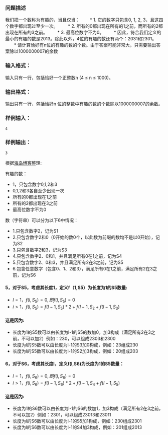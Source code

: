 ### 问题描述
我们把一个数称为有趣的，当且仅当：
　　* 1. 它的数字只包含0, 1, 2, 3，且这四个数字都出现过至少一次。
　　* 2. 所有的0都出现在所有的1之前，而所有的2都出现在所有的3之前。
　　* 3. 最高位数字不为0。
　　* 因此，符合我们定义的最小的有趣的数是2013。除此以外，4位的有趣的数还有两个：2031和2301。
　　* 请计算恰好有n位的有趣的数的个数。由于答案可能非常大，只需要输出答案除以1000000007的余数
### 输入格式：
  输入只有一行，包括恰好一个正整数n (4 ≤ n ≤ 1000)。
### 输出格式：
  输出只有一行，包括恰好n 位的整数中有趣的数的个数除以1000000007的余数。
### 样例输入：
```
4
```
### 样例输出：
```
3
```

根据[海岛博客](https://blog.csdn.net/tigerisland45/article/details/55270910)整理:<br>

有趣的数：
* 1，只包含数字0,1,2和3
* 0,1,2和3各自至少出现一次
* 所有的0都出现在1之前
* 所有的2都出现在3之前
* 最高位数字不为0

数（字符串）可以分为以下6中情况：

* 1.只包含数字2，记为S1
* 2.只包含数字2和0（0开始的数0个，以此数为前缀的数均不是以0开始），记为S2
* 3.只包含数字2和3，记为S3
* 4.只包含数字2、0和1，并且满足所有0在1之前，记为S4
* 5.只包含数字2、0和3，并且满足所有2在3之前，记为S5
* 6.包含任意数字（包含0、1、2和3），满足所有0在1之前，满足所有2在3之前，记为S6

#### 5，对于S5，考虑其长度1，定义f（1,S5）为长度为1的S5数量:
* $l=1，f(l,S_{5})=0,即f(l,S_{5})=0$<br>
* $i>1，f(l,S_{5})=f(l-1,S_{5})*2+f(l-1,S_{2}+f(l-1,S_{3})$<br>

#### 这是因为:<br>
* 长度为1的S5数可以由长度为l-1的S5的数加0，加3构成（满足所有2在3之前，不可以加2）例如：230，可以组成2303和2300<br>
* 长度为l的S5数可以由长度为l-1的S3加0构成，例如：23组成230<br>
* 长度为l的S5数可以由长度为l-1的S2加3构成，例如：20组成203<br>

#### 6，对于S6，考虑其长度l，定义f(l,S6)为长度为1的S5数量：
* $l=1，f(l,S_{6})=0,即f(l,S_{6})=0$<br>
* $i>1，f(l,S_{6})=f(l-1,S_{6})*2+f(l-1,S_{4}+f(l-1,S_{5})$<br>

#### 这是因为:<br>
* 长度为1的S6数可以由长度为l-1的S6的数加1，加3构成（满足所有2在3之前，不可以加2）例如：2301，可以组成23013和23011<br>
* 长度为l的S6数可以由长度为l-1的S5加1构成，例如：230组成2301<br>
* 长度为l的S6数可以由长度为l-1的S4加3构成，例如：201组成2013<br>






